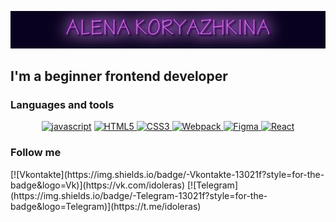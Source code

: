 ![Header](https://github.com/A-krzhk/A-krzhk/blob/main/assets/NameGif.gif)

## I'm a beginner frontend developer

### Languages and tools

<div align="center">

<a href="#">![javascript](https://img.shields.io/badge/-javascript-13021f?style=for-the-badge&logo=javascript&logoColor=f7e01d)</a>
<a href="#">![HTML5](https://img.shields.io/badge/-html5-13021f?style=for-the-badge&logo=html5&logoColor=ee8141)
</a>
<a href="#">![CSS3](https://img.shields.io/badge/-css3-13021f?style=for-the-badge&logo=css3&logoColor=2761e7)
</a>
<a href="#">![Webpack](https://img.shields.io/badge/-Webpack-13021f?style=for-the-badge&logo=Webpack&logoColor=#1b74b8)
</a>
<a href="#">![Figma](https://img.shields.io/badge/-Figma-13021f?style=for-the-badge&logo=Figma)
</a>
<a href="#">![React](https://img.shields.io/badge/-React-13021f?style=for-the-badge&logo=React)
</a>

</div>

### Follow me

<div>
[![Vkontakte](https://img.shields.io/badge/-Vkontakte-13021f?style=for-the-badge&logo=Vk)](https://vk.com/idoleras)
[![Telegram](https://img.shields.io/badge/-Telegram-13021f?style=for-the-badge&logo=Telegram)](https://t.me/idoleras)
</div>
